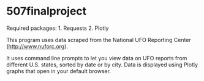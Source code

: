 # 507finalproject

Required packages:
	1. Requests
  2. Plotly

This program uses data scraped from the National UFO Reporting Center (http://www.nuforc.org).

It uses command line prompts to let you view data on UFO reports from different U.S. states, sorted by date or by city. 
Data is displayed using Plotly graphs that open in your default browser. 
